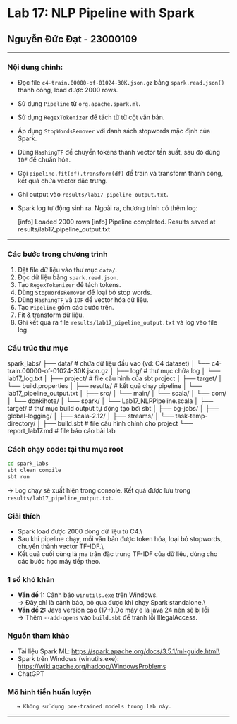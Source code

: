 # Lab 17: NLP Pipeline with Spark

## Nguyễn Đức Đạt - 23000109

---

### Nội dung chính:

- Đọc file `c4-train.00000-of-01024-30K.json.gz` bằng
  `spark.read.json()` thành công, load được 2000 rows.

- Sử dụng `Pipeline` từ `org.apache.spark.ml`.

- Sử dụng `RegexTokenizer` để tách từ từ cột văn bản.

- Áp dụng `StopWordsRemover` với danh sách stopwords mặc định của
  Spark.

- Dùng `HashingTF` để chuyển tokens thành vector tần suất, sau đó
  dùng `IDF` để chuẩn hóa.

- Gọi `pipeline.fit(df).transform(df)` để train và transform thành công, kết quả chứa
  vector đặc trưng.

- Ghi output vào `results/lab17_pipeline_output.txt`.

- Spark log tự động sinh ra. Ngoài ra, chương trình có thêm log:

  [info] Loaded 2000 rows
  [info] Pipeline completed. Results saved at results/lab17_pipeline_output.txt

---

### Các bước trong chương trình

1.  Đặt file dữ liệu vào thư mục `data/`.
2.  Đọc dữ liệu bằng `spark.read.json`.
3.  Tạo `RegexTokenizer` để tách tokens.
4.  Dùng `StopWordsRemover` để loại bỏ stop words.
5.  Dùng `HashingTF` và `IDF` để vector hóa dữ liệu.
6.  Tạo `Pipeline` gồm các bước trên.
7.  Fit & transform dữ liệu.
8.  Ghi kết quả ra file `results/lab17_pipeline_output.txt` và log vào file log.

### Cấu trúc thư mục

spark_labs/
├── data/ # chứa dữ liệu đầu vào (vd: C4 dataset)
│ └── c4-train.00000-of-01024-30K.json.gz
│
├── log/ # thư mục chứa log
│ └── lab17_log.txt
│
├── project/ # file cấu hình của sbt project
│ ├── target/
│ └── build.properties
│
├── results/ # kết quả chạy pipeline
│ └── lab17_pipeline_output.txt
│
├── src/
│ └── main/
│ └── scala/
│ └── com/
│ └── donkihote/
│ └── spark/
│ └── Lab17_NLPPipeline.scala
│
├── target/ # thư mục build output tự động tạo bởi sbt
│ ├── bg-jobs/
│ ├── global-logging/
│ ├── scala-2.12/
│ ├── streams/
│ └── task-temp-directory/
│
├── build.sbt # file cấu hình chính cho project
└── report_lab17.md # file báo cáo bài lab

### Cách chạy code: tại thư mục root

```bash
cd spark_labs
sbt clean compile
sbt run
```

→ Log chạy sẽ xuất hiện trong console. Kết quả được lưu trong
`results/lab17_pipeline_output.txt`.

### Giải thích

- Spark load được 2000 dòng dữ liệu từ C4.\
- Sau khi pipeline chạy, mỗi văn bản được token hóa, loại bỏ
  stopwords, chuyển thành vector TF-IDF.\
- Kết quả cuối cùng là ma trận đặc trưng TF-IDF của dữ liệu, dùng
  cho các bước học máy tiếp theo.

### 1 số khó khăn

- **Vấn đề 1:** Cảnh báo `winutils.exe` trên Windows.\
  → Đây chỉ là cảnh báo, bỏ qua được khi chạy Spark
  standalone.\
- **Vấn đề 2:** Java version cao (17+).Do máy e là java 24 nên sẽ bị lỗi \
  → Thêm `--add-opens` vào `build.sbt` để tránh lỗi
  IllegalAccess.

### Nguồn tham khảo

- Tài liệu Spark ML:
  https://spark.apache.org/docs/3.5.1/ml-guide.html\
- Spark trên Windows (winutils.exe):
  https://wiki.apache.org/hadoop/WindowsProblems
- ChatGPT

### Mô hình tiền huấn luyện

       → Không sử dụng pre-trained models trong lab này.

---
